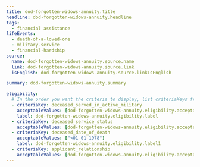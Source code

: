 ```yaml
---
title: dod-forgotten-widows-annuity.title
headline: dod-forgotten-widows-annuity.headline
tags:
  - financial assistance
lifeEvents:
  - death-of-a-loved-one
  - military-service
  - financial-hardship
source:
  name: dod-forgotten-widows-annuity.source.name
  link: dod-forgotten-widows-annuity.source.link
  isEnglish: dod-forgotten-widows-annuity.source.linkIsEnglish

summary: dod-forgotten-widows-annuity.summary

eligibility:
  # In the order you want the criteria to display, list criteriaKeys from the csv here, each followed by a comma-separated list of which values indicate eligibility for that criteria. Wrap individual values in quotes if they have inner commas.
  - criteriaKey: deceased_served_in_active_military
    acceptableValues: [dod-forgotten-widows-annuity.eligibility.acceptableValues]
    label: dod-forgotten-widows-annuity.eligibility.label
  - criteriaKey: deceased_service_status
    acceptableValues: [dod-forgotten-widows-annuity.eligibility.acceptableValues1]
  - criteriaKey: deceased_date_of_death
    acceptableValues: ["<01-01-1978"]
    label: dod-forgotten-widows-annuity.eligibility.label1
  - criteriaKey: applicant_relationship
    acceptableValues: [dod-forgotten-widows-annuity.eligibility.acceptableValues2]
---
```

